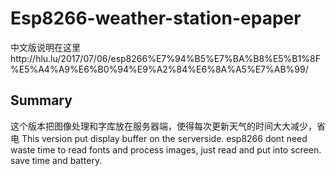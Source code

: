 # Esp8266-weather-station-epaper
中文版说明在这里http://hlu.lu/2017/07/06/esp8266%E7%94%B5%E7%BA%B8%E5%B1%8F%E5%A4%A9%E6%B0%94%E9%A2%84%E6%8A%A5%E7%AB%99/
## Summary
这个版本把图像处理和字库放在服务器端，使得每次更新天气的时间大大减少，省电
This version put display buffer on the serverside. esp8266 dont need waste time to read fonts and process images, just read and put into screen. save time and battery.


